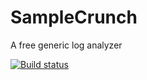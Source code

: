 # SampleCrunch
A free generic log analyzer

[![Build status](https://ci.appveyor.com/api/projects/status/k08rtclwhcw8ia4s/branch/master?svg=true)](https://ci.appveyor.com/project/wolkesson/samplecrunch/branch/master)
